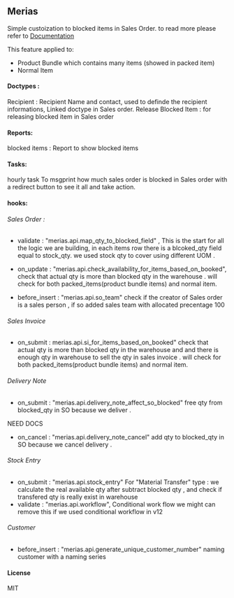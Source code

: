## Merias

Simple custoization to blocked items in Sales Order. to read more please refer to [Documentation](docs/Selling/sales_order.md)


This feature applied to:
- Product Bundle which contains many items (showed in packed item) 
- Normal Item

#### Doctypes : 
Recipient : Recipient Name and contact, used to definde the recipient informations, Linked doctype in Sales order.
Release Blocked Item : for releasing blocked item in Sales order

#### Reports:
blocked items : Report to show blocked items

#### Tasks:
hourly task To msgprint how much sales order is blocked in Sales order with a redirect button to see it all and take action. 

#### hooks:

###### Sales Order : 
 - validate : "merias.api.map_qty_to_blocked_field" , 
  This is the start for all the logic we are building, in each items row there is a blcoked_qty field equal to stock_qty.
  we used stock qty to cover using different UOM .  
  
 - on_update : "merias.api.check_availability_for_items_based_on_booked", 
   check that actual qty is more than blocked qty in the warehouse . will check for both packed_items(product bundle items) and normal item.
 
 - before_insert : "merias.api.so_team"
  check if the creator of Sales order is a sales person , if so added sales team with allocated precentage 100
	
  
###### Sales Invoice
  -	on_submit : merias.api.si_for_items_based_on_booked"
   check that actual qty is more than blocked qty in the warehouse and and there is enough qty in warehouse to sell the qty in sales invoice .
   will check for both packed_items(product bundle items) and normal item.

###### Delivery Note
 - on_submit : "merias.api.delivery_note_affect_so_blocked" 
  free qty from blocked_qty in SO because we deliver .
  
 NEED DOCS
 
 - on_cancel : "merias.api.delivery_note_cancel"
   add qty to blocked_qty in SO because we cancel delivery  .

###### Stock Entry 
 - on_submit : "merias.api.stock_entry"
   For "Material Transfer" type : we calculate the real available qty after subtract blocked qty , and check if transfered qty is really exist in warehouse
 - validate : "merias.api.workflow",
  Conditional work flow we might can remove this if we used conditional workflow in v12 

###### Customer
 - before_insert : "merias.api.generate_unique_customer_number"
   naming customer with a naming series 


#### License

MIT
